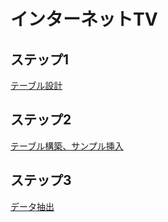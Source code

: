 # インターネットTV

## ステップ1
[テーブル設計](https://github.com/matsutakechan2go/apprentice_quest_2/blob/main/step1.md)
## ステップ2
[テーブル構築、サンプル挿入](https://github.com/matsutakechan2go/apprentice_quest_2/blob/main/step2.md)
## ステップ3
[データ抽出](https://github.com/matsutakechan2go/apprentice_quest_2/blob/main/step3.sql)